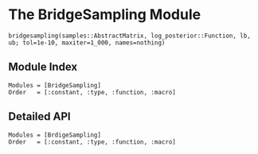 # The BridgeSampling Module

 ```@docs
 bridgesampling(samples::AbstractMatrix, log_posterior::Function, lb, ub; tol=1e-10, maxiter=1_000, names=nothing)
 ```

## Module Index

```@index
Modules = [BridgeSampling]
Order   = [:constant, :type, :function, :macro]
```
## Detailed API

```@autodocs
Modules = [BrdigeSampling]
Order   = [:constant, :type, :function, :macro]
```